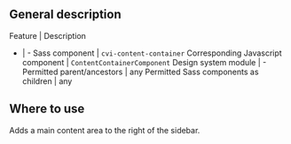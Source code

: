 ## General description

Feature | Description
- | -
Sass component | `cvi-content-container`
Corresponding Javascript component | `ContentContainerComponent`
Design system module | -
Permitted parent/ancestors | any
Permitted Sass components as children | any

## Where to use

Adds a main content area to the right of the sidebar.
